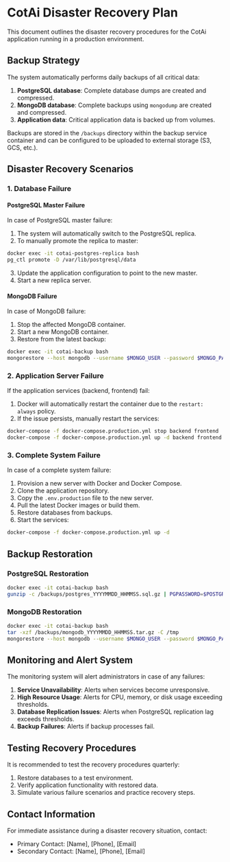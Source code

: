 # CotAi Disaster Recovery Plan

This document outlines the disaster recovery procedures for the CotAi application running in a production environment.

## Backup Strategy

The system automatically performs daily backups of all critical data:

1. **PostgreSQL database**: Complete database dumps are created and compressed.
2. **MongoDB database**: Complete backups using `mongodump` are created and compressed.
3. **Application data**: Critical application data is backed up from volumes.

Backups are stored in the `/backups` directory within the backup service container and can be configured to be uploaded to external storage (S3, GCS, etc.).

## Disaster Recovery Scenarios

### 1. Database Failure

#### PostgreSQL Master Failure

In case of PostgreSQL master failure:

1. The system will automatically switch to the PostgreSQL replica.
2. To manually promote the replica to master:

```bash
docker exec -it cotai-postgres-replica bash
pg_ctl promote -D /var/lib/postgresql/data
```

3. Update the application configuration to point to the new master.
4. Start a new replica server.

#### MongoDB Failure

In case of MongoDB failure:

1. Stop the affected MongoDB container.
2. Start a new MongoDB container.
3. Restore from the latest backup:

```bash
docker exec -it cotai-backup bash
mongorestore --host mongodb --username $MONGO_USER --password $MONGO_PASSWORD --authenticationDatabase admin --gzip --archive=/backups/latest_mongodb_backup.gz
```

### 2. Application Server Failure

If the application services (backend, frontend) fail:

1. Docker will automatically restart the container due to the `restart: always` policy.
2. If the issue persists, manually restart the services:

```bash
docker-compose -f docker-compose.production.yml stop backend frontend
docker-compose -f docker-compose.production.yml up -d backend frontend
```

### 3. Complete System Failure

In case of a complete system failure:

1. Provision a new server with Docker and Docker Compose.
2. Clone the application repository.
3. Copy the `.env.production` file to the new server.
4. Pull the latest Docker images or build them.
5. Restore databases from backups.
6. Start the services:

```bash
docker-compose -f docker-compose.production.yml up -d
```

## Backup Restoration

### PostgreSQL Restoration

```bash
docker exec -it cotai-backup bash
gunzip -c /backups/postgres_YYYYMMDD_HHMMSS.sql.gz | PGPASSWORD=$POSTGRES_PASSWORD psql -h postgres-master -U $POSTGRES_USER $POSTGRES_DB
```

### MongoDB Restoration

```bash
docker exec -it cotai-backup bash
tar -xzf /backups/mongodb_YYYYMMDD_HHMMSS.tar.gz -C /tmp
mongorestore --host mongodb --username $MONGO_USER --password $MONGO_PASSWORD --authenticationDatabase admin /tmp
```

## Monitoring and Alert System

The monitoring system will alert administrators in case of any failures:

1. **Service Unavailability**: Alerts when services become unresponsive.
2. **High Resource Usage**: Alerts for CPU, memory, or disk usage exceeding thresholds.
3. **Database Replication Issues**: Alerts when PostgreSQL replication lag exceeds thresholds.
4. **Backup Failures**: Alerts if backup processes fail.

## Testing Recovery Procedures

It is recommended to test the recovery procedures quarterly:

1. Restore databases to a test environment.
2. Verify application functionality with restored data.
3. Simulate various failure scenarios and practice recovery steps.

## Contact Information

For immediate assistance during a disaster recovery situation, contact:

- Primary Contact: [Name], [Phone], [Email]
- Secondary Contact: [Name], [Phone], [Email]
